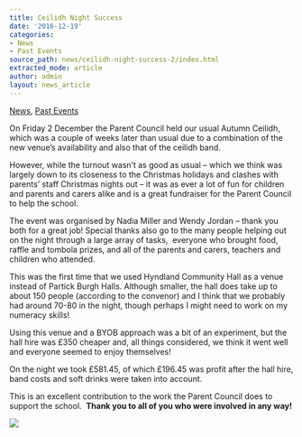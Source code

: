 ```yaml
---
title: Ceilidh Night Success
date: '2016-12-19'
categories:
- News
- Past Events
source_path: news/ceilidh-night-success-2/index.html
extracted_mode: article
author: admin
layout: news_article
---
```

[News](/news/), [Past Events](category/past-events/)

On Friday 2 December the Parent Council held our usual Autumn Ceilidh, which was a couple of weeks later than usual due to a combination of the new venue’s availability and also that of the ceilidh band.

However, while the turnout wasn’t as good as usual – which we think was largely down to its closeness to the Christmas holidays and clashes with parents’ staff Christmas nights out – it was as ever a lot of fun for children and parents and carers alike and is a great fundraiser for the Parent Council to help the school.

The event was organised by Nadia Miller and Wendy Jordan – thank you both for a great job! Special thanks also go to the many people helping out on the night through a large array of tasks, &nbsp;everyone who brought food, raffle and tombola prizes, and all of the parents and carers, teachers and children who attended.

This was the first time that we used Hyndland Community Hall as a venue instead of Partick Burgh Halls. Although smaller, the hall does take up to about 150 people (according to the convenor) and I think that we probably had around 70-80 in the night, though perhaps I might need to work on my numeracy skills!

Using this venue and a BYOB approach was a bit of an experiment, but the hall hire was £350 cheaper and, all things considered, we think it went well and everyone seemed to enjoy themselves!

On the night we took £581.45, of which £196.45 was profit after the hall hire, band costs and soft drinks were taken into account.

This is an excellent contribution to the work the Parent Council does to support the school.&nbsp; **Thank you to all of you who were involved in any way!**

[![](/assets/images/2016/12/ceilidh2016.jpg)](/assets/images/2016/12/ceilidh2016.jpg)
